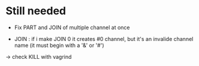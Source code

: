# Still needed
  - Fix PART and JOIN of multiple channel at once

  - JOIN : if i make JOIN 0 it creates #0 channel, but it's an invalide channel name (it must begin with a '&' or '#')




-> check KILL with vagrind 
